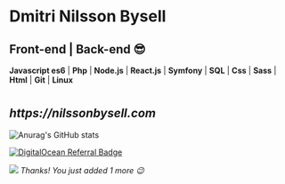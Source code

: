 



<h1>Dmitri Nilsson Bysell</h1>

<h2>
  <b>
    Front-end | Back-end 😎
  </b>
</h2>


<p>
  <b>Javascript es6</b> |
  <b>Php</b> |
  <b>Node.js</b> |
  <b>React.js</b> |
  <b>Symfony</b> |
  <b>SQL</b> |
  <b>Css</b> | 
  <b>Sass</b> | 
  <b>Html</b> | 
  <b>Git</b> |
  <b>Linux</b>
</p>

#

<h2><i>https://nilssonbysell.com</i></h2>

![Anurag's GitHub stats](https://github-readme-stats.vercel.app/api?username=Dmitrinilssonbysell&show_icons=true&theme=radical)

[![DigitalOcean Referral Badge](https://web-platforms.sfo2.cdn.digitaloceanspaces.com/WWW/Badge%201.svg)](https://www.digitalocean.com/?refcode=b908e8030512&utm_campaign=Referral_Invite&utm_medium=Referral_Program&utm_source=badge)

![](https://komarev.com/ghpvc/?username=Dmitrinilssonbysell)
*Thanks! You just added 1 more 😉*



